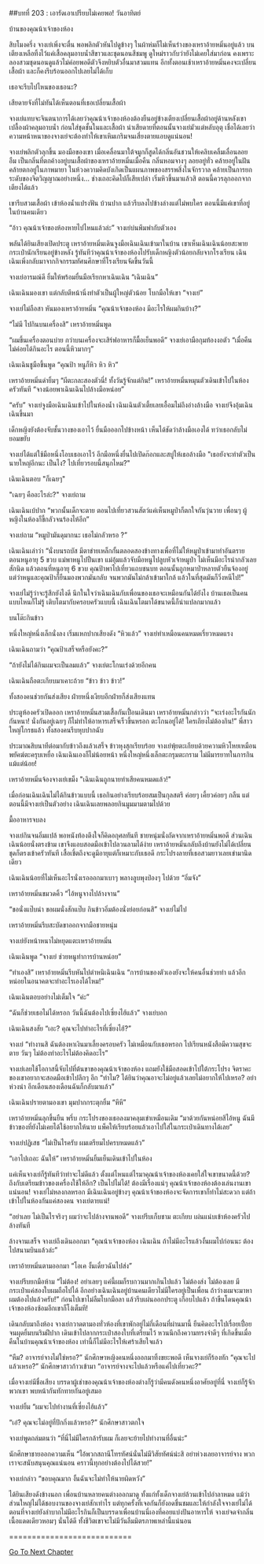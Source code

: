 ##บทที่ 203 : เอารัดเอาเปรียบไม่เคยพอ!
วันอาทิตย์

บ้านของคุณน้าเจ้าของห้อง

สิบโมงครึ่ง จางเย่เพิ่งจะตื่น พอพลิกตัวหันไปดูข้างๆ ในผ้าห่มก็ไม่เห็นร่างของเหราอ้ายหมิ่นอยู่แล้ว บนเตียงเหลือทิ้งไว้แค่เสื้อคลุมอาบน้ำสีขาวและชุดนอนสีชมพู ดูใหม่ราวกับว่ายังไม่เคยใส่มาก่อน คงเพราะลองสวมชุดนอนดูแล้วไม่ค่อยพอดีตัวจึงหยิบตัวอื่นมาสวมแทน อีกทั้งตอนเช้าเหราอ้ายหมิ่นคงจะเปลี่ยนเสื้อผ้า และก็คงรีบร้อนออกไปเลยไม่ได้เก็บ

เธอจะรีบไปไหนของเธอนะ?

เสียดายจังที่ไม่ทันได้เห็นตอนที่เธอเปลี่ยนเสื้อผ้า

จางเย่แทบจะจินตนาการได้เลยว่าคุณน้าเจ้าของห้องต้องยืนอยู่ข้างเตียงเปลี่ยนเสื้อผ้าอยู่ด้านหลังเขา เปลื้องผ้าคลุมอาบน้ำ ก่อนใส่ชุดชั้นในและเสื้อผ้า น่าเสียดายที่ตอนนั้นจางเย่มัวแต่หลับอุตุ เชื่อได้เลยว่าความหน้าหนาของจางเย่จะต้องทำให้เขาเหิมเกริมจนเสี่ยงตายแอบดูแน่นอน!

จางเย่พลิกตัวลุกขึ้น มองมือของเขา เมื่อเคลื่อนมาใต้จมูกก็สูดได้กลิ่นอันชวนให้เคลิบเคลิ้มเลื่อนลอย อืม เป็นกลิ่นที่ตกค้างอยู่บนเสื้อผ้าของเหราอ้ายหมิ่นเมื่อคืน กลิ่นหอมจางๆ ลอยอยู่ทั่ว คล้ายอยู่ในฝัน คล้ายตกอยู่ในภาพมายา ในห้วงความคิดบังเกิดเป็นแผนภาพของสรรพสิ่งในจักรวาล คล้ายเป็นการยกระดับของจิตวิญญาณอย่างหนึ่ง… ช่างเถอะคิดไปก็เสียเปล่า เริ่มหิวขึ้นมาแล้วสิ ตอนนี้ควรลุกออกจากเตียงได้แล้ว

เขารีบสวมเสื้อผ้า เข้าห้องน้ำแปรงฟัน บ้วนปาก แล้วรีบลงไปข้างล่างแต่ไม่พบใคร ตอนนี้มีแค่เขาที่อยู่ในบ้านคนเดียว

“อ้าว คุณน้าเจ้าของห้องหายไปไหนแล้วล่ะ” จางเย่บ่นพึมพำกับตัวเอง

พลันได้ยินเสียงเปิดประตู เหราอ้ายหมิ่นเดินจูงมือเฉินเฉินเข้ามาในบ้าน เขาเห็นเฉินเฉินน้อยสะพายกระเป๋านักเรียนอยู่ข้างหลัง รู้ทันทีว่าคุณน้าเจ้าของห้องไปรับเด็กหญิงตัวน้อยกลับจากโรงเรียน เฉินเฉินเพิ่งกลับมาจากกิจกรรมทัศนศึกษาที่โรงเรียนจัดขึ้นวันนี้

จางเย่อารมณ์ดี ยิ้มให้พร้อมยื่นมือเรียกหาเฉินเฉิน “เฉินเฉิน”

เฉินเฉินมองเขา แต่กลับตีหน้านิ่งทำตัวเป็นผู้ใหญ่ตัวน้อย โบกมือให้เขา “จางเย่”

จางเย่ไม่ถือสา หันมองเหราอ้ายหมิ่น “คุณน้าเจ้าของห้อง มีอะไรให้ผมกินบ้าง?”

“ไม่มี ไปกินบนเครื่องสิ” เหราอ้ายหมิ่นพูด

“ผมขึ้นเครื่องตอนบ่าย กว่าบนเครื่องจะเสิร์ฟอาหารก็มื้อเย็นพอดี” จางเย่เอามือกุมท้องงอตัว “เมื่อคืนไม่ค่อยได้กินอะไร ตอนนี้หิวมากๆ”

เฉินเฉินชูมือขึ้นพูด “คุณป้า หนูก็หิว หิว หิว”

เหราอ้ายหมิ่นด่ายิ้มๆ “ผีตะกละสองตัวนี่! ทั้งวันรู้จักแต่กิน!” เหราอ้ายหมิ่นหมุนตัวเดินเข้าไปในห้องครัวทันที “จางน้อยพาเฉินเฉินไปล้างมือหน่อย”

“ครับ” จางเย่จูงมือเฉินเฉินเข้าไปในห้องน้ำ เฉินเฉินตัวเตี้ยเลยเอื้อมไม่ถึงอ่างล้างมือ จางเย่จึงอุ้มเฉินเฉินขึ้นมา

เด็กหญิงยังต้องจับชั้นวางของเอาไว้ ยื่นมือออกไปข้างหน้า เห็นได้ชัดว่าล้างมือเองได้ ทว่าเธอกลับไม่ยอมขยับ

จางเย่ได้แต่ใช้มือหนึ่งโอบเธอเอาไว้ อีกมือหนึ่งยื่นไปเปิดก๊อกและสบู่ให้เธอล้างมือ "เธอยังจะทำตัวเป็นนายใหญ่อีกนะ เป็นไง? ไปเที่ยวรอบนี้สนุกไหม?"

เฉินเฉินตอบ "ก็เฉยๆ"

"เฉยๆ คืออะไรล่ะ?" จางเย่ถาม

เฉินเฉินเบ้ปาก “พวกนั้นเด็กจะตาย ตอนไปเที่ยวสวนสัตว์แค่เห็นหมูป่าก็ตกใจกันวุ่นวาย เพื่อนๆ ผู้หญิงในห้องก็ขี้กลัวจนร้องไห้อีก”

จางเย่ถาม “หมูป่ามันดุมากนะ เธอไม่กลัวหรอ ?”

เฉินเฉินเล่าว่า “นั่งบนรถบัส มีตาข่ายเหล็กกั้นตลอดสองข้างทางเพื่อที่ไม่ให้หมูป่าเข้ามาทำอันตราย ตอนหนูอายุ 5 ขวบ แม่พาหนูไปปืนเขา แม่อุ้มแล้วจับมือหนูไปลูบหัวเจ้าหมูป่า ไม่เห็นมีอะไรน่ากลัวเลยสักนิด แล้วตอนที่หนูอายุ 6 ขวบ คุณป้าพาไปเที่ยวแถบชนบท ตอนนั้นถูกหมาป่าหลายตัวยืนจ้องอยู่ แต่ว่าหนูและคุณป้าก็ยืนมองพวกมันกลับ จนพวกมันไม่กล้าเข้ามาใกล้ แล้วในที่สุดมันก็วิ่งหนีไป!”

จางเย่ไม่รู้ว่าจะรู้สึกยังไงดี นึกในใจว่าเฉินเฉินกับเพื่อนของเธอจะเหมือนกันได้ยังไง บ้านเธอเป็นคนแบบไหนก็ไม่รู้ เติบโตมากับครอบครัวแบบนี้ เฉินเฉินโตมาได้ขนาดนี้ก็น่าแปลกมากแล้ว

บนโต๊ะกินข้าว

หนึ่งใหญ่หนึ่งเล็กนั่งลง เริ่มแหกปากเสียงดัง “หิวแล้ว” จางเย่ทำเหมือนคนหมดเรี่ยวหมดแรง

เฉินเฉินถามว่า “คุณป้าเสร็จหรือยังคะ?”

“ถ้ายังไม่ได้กินผมจะเป็นลมแล้ว” จางเย่ตะโกนเร่งด้วยอีกคน

เฉินเฉินถือตะเกียบมาเคาะถ้วย “ข้าว ข้าว ข้าว!”

ทั้งสองคนช่วยกันส่งเสียง ฝ่ายหนึ่งเงียบอีกฝ่ายก็ส่งเสียงแทน

ประตูห้องครัวเปิดออก เหราอ้ายหมิ่นสวมเสื้อกันเปื้อนเดินมา เหราอ้ายหมิ่นกล่าวว่า “จะเร่งอะไรกันนักกันหนา! นั่งกันอยู่เฉยๆ ก็ไม่ทำให้อาหารเสร็จเร็วขึ้นหรอก ตะโกนอยู่ได้! ใครเถียงไม่ต้องกิน!” พี่สาวใหญ่โกรธแล้ว ทั้งสองคนรีบหุบปากฉับ

ประมาณสิบนาทีต่อมากับข้าวถึงแล้วเสร็จ ข้าวหุงสุกเรียบร้อย จางเย่พุ้ยตะเกียบด้วยความหิวโหยเหมือนพยัคฆ์ตะครุบเหยื่อ เฉินเฉินเองก็ไม่น้อยหน้า หนึ่งใหญ่หนึ่งเล็กตะกรุมตะกราม ไม่มีมารยาทในการกินแม้แต่น้อย!

เหราอ้ายหมิ่นจ้องจางเย่เขม็ง "เฉินเฉินถูกนายทำเสียคนหมดแล้ว!"

เมื่อก่อนเฉินเฉินไม่ได้กินข้าวแบบนี้ เธอกินอย่างเรียบร้อยสมเป็นกุลสตรี ค่อยๆ เคี้ยวค่อยๆ กลืน แต่ตอนนี้มีจางเย่เป็นตัวอย่าง เฉินเฉินเลยพลอยกินมูมมามตามไปด้วย

มื้ออาหารจบลง

จางเย่กินจนอิ่มแปล้ พอหนังท้องตึงใจก็คิดอกุศลทันที ชายหนุ่มนั่งถัดจากเหราอ้ายหมิ่นพอดี ส่วนเฉินเฉินน้อยนั่งตรงข้าม เขาจึงแอบสอดมือเข้าไปลวนลามได้ง่าย เหราอ้ายหมิ่นกลับถึงบ้านยังไม่ได้เปลี่ยนชุดก็ตรงเข้าครัวทันที เสื้อเชิ้ตถึงจะดูมีอายุแต่ก็เหมาะกับเธอดี กระโปรงลายที่เธอสวมยาวเลยเข่ามานิดเดียว

เฉินเฉินน้อยที่ไม่เห็นอะไรนั่งเรอออกมาเบาๆ พลางลูบพุงป่องๆ ไปด้วย “อิ่มจัง”

เหราอ้ายหมิ่นขมวดคิ้ว “ไอ้หนูจางไปล้างจาน”

“ขอนั่งแป๊บน่า ขอผมนั่งสักแป๊บ กินข้าวอิ่มต้องนั่งย่อยก่อนสิ” จางเย่ไม่ไป

เหราอ้ายหมิ่นรีบสะบัดขาออกจากมือชายหนุ่ม

จางเย่ยังหน้าหนาไม่หยุดแตะเหราอ้ายหมิ่น

เฉินเฉินพูด “จางเย่ ช่วยหนูทำการบ้านหน่อย”

“ทำเองสิ” เหราอ้ายหมิ่นรีบหันไปตำหนิเฉินเฉิน “การบ้านของตัวเองยังจะให้คนอื่นช่วยทำ แล้วอีกหน่อยในอนาคตจะทำอะไรเองได้ไหม!”

เฉินเฉินตอบอย่างไม่เต็มใจ “ค่ะ”

“ฉันก็ช่วยเธอไม่ได้หรอก วันนี้ฉันต้องไปเซี่ยงไฮ้แล้ว” จางเย่บอก

เฉินเฉินสงสัย “เอะ? คุณจะไปทำอะไรที่เซี่ยงไฮ้?”

จางเย่ “ทำงานสิ ฉันต้องหาเงินมาเลี้ยงครอบครัว ไม่เหมือนกับเธอหรอก ไปเรียนหนังสือมีความสุขจะตาย วันๆ ไม่ต้องทำอะไรไม่ต้องคิดอะไร”

จางเย่เลยใช้โอกาสนี้จับไปที่ต้นขาของคุณน้าเจ้าของห้อง แถมยังใช้มือสอดเข้าไปใต้กระโปรง จิตราคะของเขาอยากจะสอดมือเข้าไปลึกๆ อีก “ทำไม? ได้ยินว่าคุณอาจะไม่อยู่แล้วเลยไม่อยากให้ไปเหรอ? อย่าห่วงน่า อีกเดือนสองเดือนฉันก็กลับมาแล้ว”

เฉินเฉินปรายตามองเขา มุมปากกระตุกยิ้ม “หึหึ”

เหราอ้ายหมิ่นลุกขึ้นยืน พรึ่บ กระโปรงของเธอลงมาคลุมเข่าเหมือนเดิม “มาด้วยกันหน่อยสิไอ้หนู ฉันมีข้าวของที่ยังไม่เคยได้ใช้อยากให้นาย แพ็คให้เรียบร้อยแล้วเอาไปใส่ในกระเป๋าเดินทางได้เลย”

จางเย่ปฏิเสธ “ไม่เป็นไรครับ ผมเตรียมไปครบหมดแล้ว”

“เอาไปเถอะ ฉันให้” เหราอ้ายหมิ่นยิ้มเย็นเดินเข้าไปในห้อง

แค่เห็นจางเย่ก็รู้ทันทีว่าท่าจะไม่ดีแล้ว ตั้งแต่ไหนแต่ไรมาคุณน้าเจ้าของห้องเคยใส่ใจเขาขนาดนี้ด้วย? ถึงกับเตรียมข้าวของเครื่องใช้ให้อีก? เป็นไปไม่ได้! ต้องมีเรื่องแน่ๆ คุณน้าเจ้าของห้องต้องเล่นงานเขาแน่นอน! จางเย่ไม่หลงกลหรอก มีเฉินเฉินอยู่ข้างๆ คุณน้าเจ้าของห้องจะจัดการเขาก็ทำไม่สะดวก แต่ถ้าเข้าไปในห้องกันแค่สองคน จางเย่ตายแน่!

“อย่าเลย ไม่เป็นไรจริงๆ ผมว่าจะไปล้างจานพอดี” จางเย่รีบเก็บชาม ตะเกียบ เผ่นแน่บเข้าห้องครัวไปล้างทันที

ล้างจานเสร็จ จางเย่ถึงเดินออกมา “คุณน้าเจ้าของห้อง เฉินเฉิน ถ้าไม่มีอะไรแล้วงั้นผมไปก่อนนะ ต้องไปสนามบินแล้วล่ะ”

เหราอ้ายหมิ่นตามออกมา “โอเค งั้นเดี๋ยวฉันไปส่ง”

จางเย่รีบยกมือห้าม “ไม่ต้อง! อย่าเลยๆ แค่นี้ผมก็รบกวนมากเกินไปแล้ว ไม่ต้องส่ง ไม่ต้องเลย มีกระเป๋าแค่สองใบผมถือไปได้ อีกอย่างเฉินเฉินอยู่บ้านคนเดียวไม่มีใครอยู่เป็นเพื่อน ถ้าว่างผมจะมาหา ผมต้องไปแล้วครับ!” ก่อนไปเขาไม่ลืมโบกมือลา แล้วรีบเผ่นออกประตู เกือบไปแล้ว ถ้าขืนโดนคุณน้าเจ้าของห้องซ้อมอีกเขาก็โง่เต็มที!

เดินกลับมาถึงห้อง จางเย่กวาดตามองทั่วห้องที่เขาพักอยู่ไม่กี่เดือนที่ผ่านมานี้ ยืนคิดอะไรไปเรื่อยเปื่อยจนผุดยิ้มบนริมฝีปาก เดินเข้าไปลากกระเป๋าสองใบที่เตรียมไว้ หวนนึกถึงความทรงจำดีๆ ที่เกิดขึ้นเมื่อคืนในบ้านคุณน้าเจ้าของห้อง เท่านี้ก็ไม่มีอะไรให้เศร้าเสียใจแล้ว

“หืม? อาจารย์จางไม่ใช่หรอ?” นักศึกษาหญิงคนหนึ่งออกมาทิ้งขยะพอดี เห็นจางเย่ก็ร้องทัก “คุณจะไปแล้วเหรอ?” นักศึกษาสาวก้าวเข้ามา “อาจารย์จางจะไปแล้วหรือแค่ไปเที่ยวคะ?”

เมื่อจางเย่มีชื่อเสียง บรรดาผู้เช่าของคุณน้าเจ้าของห้องต่างก็รู้ว่ามีคนดังคนหนึ่งอาศัยอยู่ที่นี่ จางเย่ก็รู้จักพวกเขา พบหน้ากันทักทายกันอยู่เสมอ

จางเย่ยิ้ม “ผมจะไปทำงานที่เซี่ยงไฮ้แล้ว”

“เอ๋? คุณจะไม่อยู่ที่ปักกิ่งแล้วหรอ?” นักศึกษาสาวตกใจ

จางเย่พูดถล่มตนว่า “ที่นี่ไม่มีใครกล้ารับผม ก็เลยจะย้ายไปทำงานที่อื่นน่ะ”

นักศึกษาชายออกความเห็น “ไอ้พวกสถานีโทรทัศน์นั่นไม่มีวิสัยทัศน์น่ะสิ อย่าห่วงเลยอาจารย์จาง พวกเราจะสนับสนุนคุณแน่นอน คราวนี้ทุกอย่างต้องไปได้สวย!”

จางเย่กล่าว “ขอบคุณมาก งั้นฉันจะไม่ทำให้นายผิดหวัง”

ได้ยินเสียงดังข้างนอก เพื่อนบ้านหลายคนต่างออกมาดู ทั้งแก่ทั้งเด็กจางเย่ล้วนเข้าไปอำลาหมด แม้ว่าส่วนใหญ่ไม่ได้ชอบงานของจางเย่สักเท่าไร แต่ทุกครั้งที่เจอกันก็ยังอดชื่นชมและให้กำลังใจจางเย่ไม่ได้ ตอนที่จางเย่ยังลำบากไม่มีอะไรกินก็เป็นบรรดาเพื่อนบ้านนี่เองที่คอยแบ่งปันอาหารให้ จางเย่จดจำกลิ่นเนื้อแดดเดียวหอมๆ นั่นได้ดี ทั้งชีวิตเขาจะไม่มีวันลืมมิตรภาพเหล่านี้แน่นอน




===========================



[Go To Next Chapter]( ./4.md)